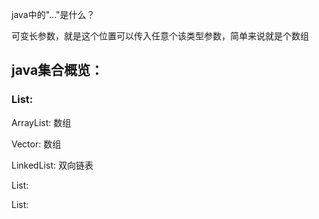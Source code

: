 java中的"..."是什么？

可变长参数，就是这个位置可以传入任意个该类型参数，简单来说就是个数组



## java集合概览：

### List:

ArrayList: 数组

Vector: 数组

LinkedList: 双向链表

List:

List: